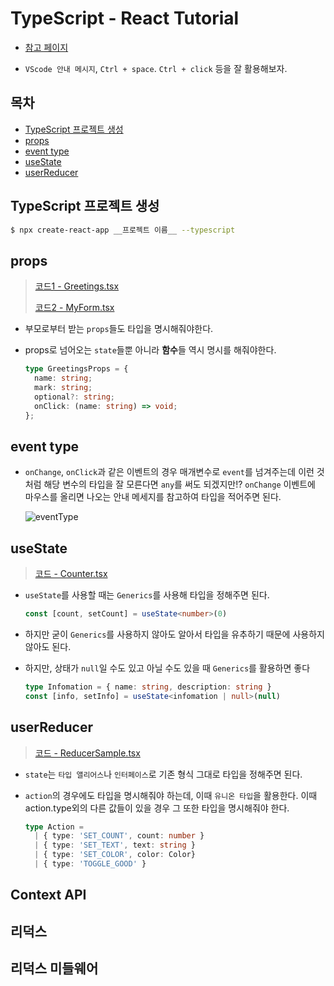 # TypeScript - React Tutorial

* [참고 페이지](https://react.vlpt.us/using-typescript/02-ts-react-basic.html)

* `VScode 안내 메시지`, `Ctrl + space`.  `Ctrl + click` 등을 잘 활용해보자.

## 목차

* [TypeScript 프로젝트 생성](##TypeScript-프로젝트-생성)
* [props](##props)
* [event type](##event-type)
* [useState](##useState)
* [userReducer](##userReducer)

## TypeScript 프로젝트 생성

```bash
$ npx create-react-app __프로젝트 이름__ --typescript
```

## props

> [코드1 - Greetings.tsx](./src/Greetings.tsx) 
>
> [코드2 - MyForm.tsx](./src/MyForm.tsx)

* 부모로부터 받는 `props`들도 타입을 명시해줘야한다.

* props로 넘어오는 `state`들뿐 아니라 **함수**들 역시 명시를 해줘야한다.

  ```typescript
  type GreetingsProps = {
    name: string;
    mark: string;
    optional?: string;
    onClick: (name: string) => void;
  };
  ```

## event type

* `onChange`, `onClick`과 같은 이벤트의 경우 매개변수로 `event`를 넘겨주는데 이런 것처럼 해당 변수의 타입을 잘 모른다면 `any`를 써도 되겠지만!? `onChange` 이벤트에 마우스를 올리면 나오는 안내 메세지를 참고하여 타입을 적어주면 된다.

  ![eventType](https://user-images.githubusercontent.com/52653793/87396153-6162b000-c5ed-11ea-8c5c-a9e8785df8d2.png)

## useState

> [코드 - Counter.tsx](./src/Counter.tsx)

* `useState`를 사용할 때는 `Generics`를 사용해 타입을 정해주면 된다.

  ```typescript
  const [count, setCount] = useState<number>(0)
  ```

* 하지만 굳이 `Generics`를 사용하지 않아도 알아서 타입을 유추하기 때문에 사용하지 않아도 된다.

* 하지만,  상태가 `null`일 수도 있고 아닐 수도 있을 때 `Generics`를 활용하면 좋다

  ```typescript
  type Infomation = { name: string, description: string }
  const [info, setInfo] = useState<infomation | null>(null)
  ```

## userReducer 

> [코드 - ReducerSample.tsx](./src/ReducerSample.tsx)

* `state`는 `타입 앨리어스`나 `인터페이스`로 기존 형식 그대로 타입을 정해주면 된다.

* `action`의 경우에도 타입을 명시해줘야 하는데,  이때 `유니온 타입`을 활용한다. 이때 action.type외의 다른 값들이 있을 경우 그 또한 타입을 명시해줘야 한다.

  ```typescript
  type Action = 
    | { type: 'SET_COUNT', count: number }
    | { type: 'SET_TEXT', text: string }
    | { type: 'SET_COLOR', color: Color}
    | { type: 'TOGGLE_GOOD' }
  ```

## Context API

## 리덕스

## 리덕스 미들웨어

